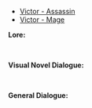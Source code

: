 - [Victor - Assassin](/pawnsDesigned/Victor/VictorAssassin/)
- [Victor - Mage](/pawnsDesigned/Victor/VictorMage/)

**Lore:**

<br>

**Visual Novel Dialogue:**

<br>

**General Dialogue:**

<br>

